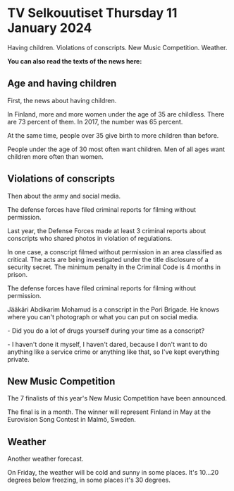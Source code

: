 # TV Selkouutiset Thursday 11 January 2024

Having children. Violations of conscripts. New Music Competition. Weather.

**You can also read the texts of the news here:**

## Age and having children

First, the news about having children.

In Finland, more and more women under the age of 35 are childless. There are 73 percent of them. In 2017, the number was 65 percent.

At the same time, people over 35 give birth to more children than before.

People under the age of 30 most often want children. Men of all ages want children more often than women.

## Violations of conscripts

Then about the army and social media.

The defense forces have filed criminal reports for filming without permission.

Last year, the Defense Forces made at least 3 criminal reports about conscripts who shared photos in violation of regulations.

In one case, a conscript filmed without permission in an area classified as critical. The acts are being investigated under the title disclosure of a security secret. The minimum penalty in the Criminal Code is 4 months in prison.

The defense forces have filed criminal reports for filming without permission.

Jääkäri Abdikarim Mohamud is a conscript in the Pori Brigade. He knows where you can't photograph or what you can put on social media.

\- Did you do a lot of drugs yourself during your time as a conscript?

\- I haven't done it myself, I haven't dared, because I don't want to do anything like a service crime or anything like that, so I've kept everything private.

## New Music Competition

The 7 finalists of this year's New Music Competition have been announced.

The final is in a month. The winner will represent Finland in May at the Eurovision Song Contest in Malmö, Sweden.

## Weather

Another weather forecast.

On Friday, the weather will be cold and sunny in some places. It's 10\...20 degrees below freezing, in some places it's 30 degrees.

